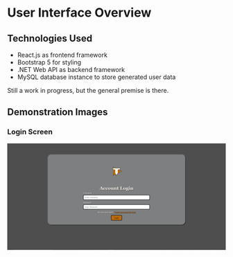 # User Interface Overview

## Technologies Used

- React.js as frontend framework
- Bootstrap 5 for styling
- .NET Web API as backend framework
- MySQL database instance to store generated user data

Still a work in progress, but the general premise is there.

## Demonstration Images
### Login Screen
![thrift-e-login](https://github.com/Mr-Chunky/Thrift-E/blob/main/images/Login%20Screen.PNG)
